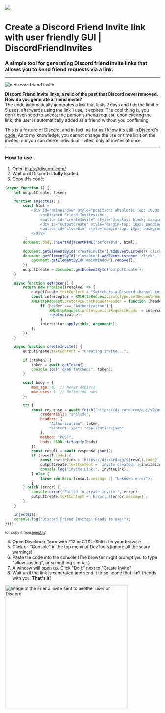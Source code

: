 [<img src="https://woodendoors7.github.io/DiscordFriendInvites/invites.png" href="https://www.youtube.com/watch?v=qIU5jx4gup8">](https://www.youtube.com/watch?v=qIU5jx4gup8)


# Create a Discord Friend Invite link with user friendly GUI | DiscordFriendInvites
### A simple tool for generating Discord friend invite links that allows you to send friend requests via a link.

<hr></hr>

<img src="https://woodendoors7.github.io/DiscordFriendInvites/newimage.png" alt="a discord friend invite">

<b>Discord Friend Invite links, a relic of the past that Discord never removed. How do you generate a friend invite?</b>
<br>
The code automatically generates a link that lasts 7 days and has the limit of 5 uses, afterwards using the link 1 use, it expires. The cool thing is, you don't even need to accept the person's friend request, upon clicking the link, the user is automatically added as a friend without you confirming.

This is a feature of Discord, and in fact, as far as I know it's [still in Discord's code.](https://github.com/doggybootsy/hidden-disc-docs/blob/main/snippets/createFriendInvite.js) 
As to my knowledge, you cannot change the use or time limit on the invites, nor you can delete individual invites, only all invites at once. 


<hr></hr>

### How to use:
1. Open https://discord.com/
2. Wait until Discord is **fully** loaded
3. Copy this code: 
```js
(async function () {
    let outputCreate, token;

    function injectUI() {
        const html = `
            <div id="mainWindow" style="position: absolute; top: 100px; left: 100px; z-index: 9999; padding: 10px; background: #2F3136; color: #fff; border: 1px solid #3f4147; border-radius: 8px; font-family: sans-serif; text-align: center;">
                <b>Discord Friend Invites</b>
                <button id="createInvite" style="display: block; margin: 10px auto; padding: 5px 10px; background: #5865f2; color: white; border: none; border-radius: 4px;">Create Invite</button>
                <div id="outputCreate" style="margin-top: 10px; padding: 5px; background: #1e1f22; border-radius: 4px; cursor: text;">Output will appear here...</div>
                <button id="closeBtn" style="margin-top: 10px; background: #f04747; color: white; border: none; padding: 5px 10px; border-radius: 4px;">Close</button>
            </div>
        `;
        document.body.insertAdjacentHTML('beforeend', html);

        document.getElementById('createInvite').addEventListener('click', createInvite);
        document.getElementById('closeBtn').addEventListener('click', () => {
            document.getElementById('mainWindow').remove();
        });
        outputCreate = document.getElementById('outputCreate');
    }

    async function getToken() {
        return new Promise((resolve) => {
            outputCreate.textContent = "Switch to a Discord channel to grab the token!";
            const interceptor = XMLHttpRequest.prototype.setRequestHeader;
            XMLHttpRequest.prototype.setRequestHeader = function (header, value) {
                if (header === "Authorization") {
                    XMLHttpRequest.prototype.setRequestHeader = interceptor;
                    resolve(value);
                }
                interceptor.apply(this, arguments);
            };
        });
    }

    async function createInvite() {
        outputCreate.textContent = "Creating invite...";

        if (!token) {
            token = await getToken();
            console.log("Token fetched:", token);
        }

        const body = {
            max_age: 0,  // Never expires
            max_uses: 0  // Unlimited uses
        };

        try {
            const response = await fetch("https://discord.com/api/v9/users/@me/invites", {
                credentials: "include",
                headers: {
                    "Authorization": token,
                    "Content-Type": "application/json"
                },
                method: "POST",
                body: JSON.stringify(body)
            });
            const result = await response.json();
            if (result.code) {
                const inviteLink = `https://discord.gg/${result.code}`;
                outputCreate.textContent = `Invite created: ${inviteLink}`;
                console.log("Invite Link:", inviteLink);
            } else {
                throw new Error(result.message || "Unknown error");
            }
        } catch (error) {
            console.error("Failed to create invite:", error);
            outputCreate.textContent = `Error: ${error.message}`;
        }
    }

    injectUI();
    console.log("Discord Friend Invites: Ready to use!");
})();

```
<sup>(or copy it from <a href="https://github.com/woodendoors7/DiscordFriendInvites/blob/main/inject.js">inject.js</a>)</sup>

4. Open Developer Tools with F12 or CTRL+Shift+I in your browser
5. Click on "Console" in the top menu of DevTools (ignore all the scary warnings)
6. Paste the code into the console (The browser might prompt you to type "allow pasting", or something similiar.)
7. A window will open up. Click "Do it" next to "Create Invite"
8. Wait until the link is generated and send it to someone that isn't friends with you. **That's it!**


<img alt="Image of the Friend invite sent to another user on Discord" src="https://woodendoors7.github.io/DiscordFriendInvites/lonelydiscordfriendinvites.png" width="400">
  
